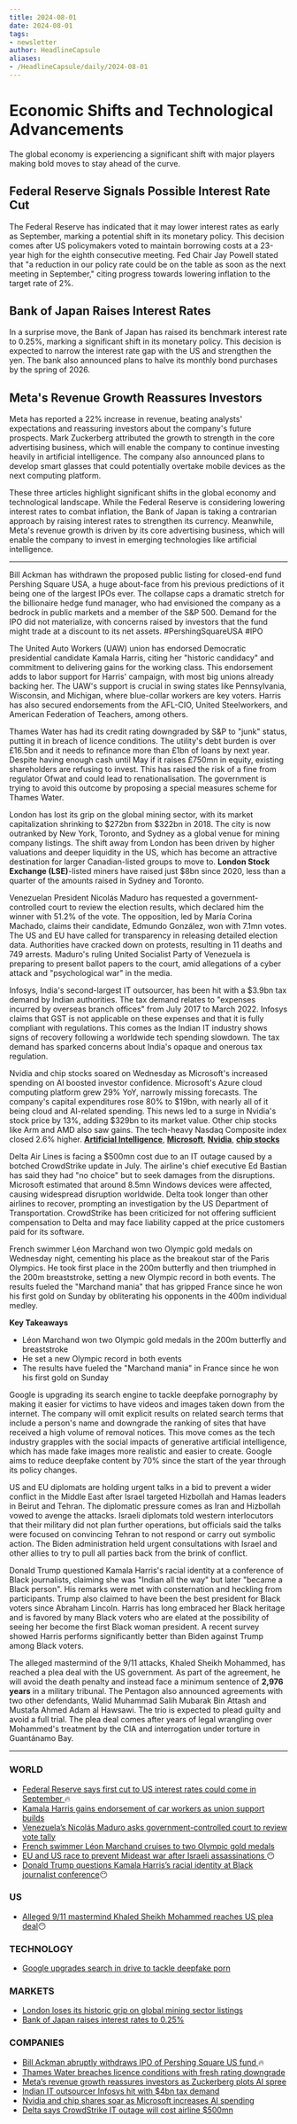 ```yaml
---
title: 2024-08-01
date: 2024-08-01
tags: 
- newsletter
author: HeadlineCapsule
aliases: 
- /HeadlineCapsule/daily/2024-08-01
---
```



# Economic Shifts and Technological Advancements
The global economy is experiencing a significant shift with major players making bold moves to stay ahead of the curve.

## Federal Reserve Signals Possible Interest Rate Cut
The Federal Reserve has indicated that it may lower interest rates as early as September, marking a potential shift in its monetary policy. This decision comes after US policymakers voted to maintain borrowing costs at a 23-year high for the eighth consecutive meeting. Fed Chair Jay Powell stated that "a reduction in our policy rate could be on the table as soon as the next meeting in September," citing progress towards lowering inflation to the target rate of 2%.

## Bank of Japan Raises Interest Rates
In a surprise move, the Bank of Japan has raised its benchmark interest rate to 0.25%, marking a significant shift in its monetary policy. This decision is expected to narrow the interest rate gap with the US and strengthen the yen. The bank also announced plans to halve its monthly bond purchases by the spring of 2026.

## Meta's Revenue Growth Reassures Investors
Meta has reported a 22% increase in revenue, beating analysts' expectations and reassuring investors about the company's future prospects. Mark Zuckerberg attributed the growth to strength in the core advertising business, which will enable the company to continue investing heavily in artificial intelligence. The company also announced plans to develop smart glasses that could potentially overtake mobile devices as the next computing platform.

These three articles highlight significant shifts in the global economy and technological landscape. While the Federal Reserve is considering lowering interest rates to combat inflation, the Bank of Japan is taking a contrarian approach by raising interest rates to strengthen its currency. Meanwhile, Meta's revenue growth is driven by its core advertising business, which will enable the company to invest in emerging technologies like artificial intelligence.

---

Bill Ackman has withdrawn the proposed public listing for closed-end fund Pershing Square USA, a huge about-face from his previous predictions of it being one of the largest IPOs ever. The collapse caps a dramatic stretch for the billionaire hedge fund manager, who had envisioned the company as a bedrock in public markets and a member of the S&P 500. Demand for the IPO did not materialize, with concerns raised by investors that the fund might trade at a discount to its net assets. #PershingSquareUSA #IPO

The United Auto Workers (UAW) union has endorsed Democratic presidential candidate Kamala Harris, citing her "historic candidacy" and commitment to delivering gains for the working class. This endorsement adds to labor support for Harris' campaign, with most big unions already backing her. The UAW's support is crucial in swing states like Pennsylvania, Wisconsin, and Michigan, where blue-collar workers are key voters. Harris has also secured endorsements from the AFL-CIO, United Steelworkers, and American Federation of Teachers, among others.

Thames Water has had its credit rating downgraded by S&P to "junk" status, putting it in breach of licence conditions. The utility's debt burden is over £16.5bn and it needs to refinance more than £1bn of loans by next year. Despite having enough cash until May if it raises £750mn in equity, existing shareholders are refusing to invest. This has raised the risk of a fine from regulator Ofwat and could lead to renationalisation. The government is trying to avoid this outcome by proposing a special measures scheme for Thames Water.

London has lost its grip on the global mining sector, with its market capitalization shrinking to $272bn from $322bn in 2018. The city is now outranked by New York, Toronto, and Sydney as a global venue for mining company listings. The shift away from London has been driven by higher valuations and deeper liquidity in the US, which has become an attractive destination for larger Canadian-listed groups to move to. **London Stock Exchange (LSE)**-listed miners have raised just $8bn since 2020, less than a quarter of the amounts raised in Sydney and Toronto.

Venezuelan President Nicolás Maduro has requested a government-controlled court to review the election results, which declared him the winner with 51.2% of the vote. The opposition, led by María Corina Machado, claims their candidate, Edmundo González, won with 7.1mn votes. The US and EU have called for transparency in releasing detailed election data. Authorities have cracked down on protests, resulting in 11 deaths and 749 arrests. Maduro's ruling United Socialist Party of Venezuela is preparing to present ballot papers to the court, amid allegations of a cyber attack and "psychological war" in the media.

Infosys, India's second-largest IT outsourcer, has been hit with a $3.9bn tax demand by Indian authorities. The tax demand relates to "expenses incurred by overseas branch offices" from July 2017 to March 2022. Infosys claims that GST is not applicable on these expenses and that it is fully compliant with regulations. This comes as the Indian IT industry shows signs of recovery following a worldwide tech spending slowdown. The tax demand has sparked concerns about India's opaque and onerous tax regulation.

Nvidia and chip stocks soared on Wednesday as Microsoft's increased spending on AI boosted investor confidence. Microsoft's Azure cloud computing platform grew 29% YoY, narrowly missing forecasts. The company's capital expenditures rose 80% to $19bn, with nearly all of it being cloud and AI-related spending. This news led to a surge in Nvidia's stock price by 13%, adding $329bn to its market value. Other chip stocks like Arm and AMD also saw gains. The tech-heavy Nasdaq Composite index closed 2.6% higher. **[Artificial Intelligence](#)**, **[Microsoft](#)**, **[Nvidia](#)**, **[chip stocks](#)**

Delta Air Lines is facing a $500mn cost due to an IT outage caused by a botched CrowdStrike update in July. The airline's chief executive Ed Bastian has said they had "no choice" but to seek damages from the disruptions. Microsoft estimated that around 8.5mn Windows devices were affected, causing widespread disruption worldwide. Delta took longer than other airlines to recover, prompting an investigation by the US Department of Transportation. CrowdStrike has been criticized for not offering sufficient compensation to Delta and may face liability capped at the price customers paid for its software.

French swimmer Léon Marchand won two Olympic gold medals on Wednesday night, cementing his place as the breakout star of the Paris Olympics. He took first place in the 200m butterfly and then triumphed in the 200m breaststroke, setting a new Olympic record in both events. The results fueled the "Marchand mania" that has gripped France since he won his first gold on Sunday by obliterating his opponents in the 400m individual medley.

**Key Takeaways**

* Léon Marchand won two Olympic gold medals in the 200m butterfly and breaststroke
* He set a new Olympic record in both events
* The results have fueled the "Marchand mania" in France since he won his first gold on Sunday

Google is upgrading its search engine to tackle deepfake pornography by making it easier for victims to have videos and images taken down from the internet. The company will omit explicit results on related search terms that include a person's name and downgrade the ranking of sites that have received a high volume of removal notices. This move comes as the tech industry grapples with the social impacts of generative artificial intelligence, which has made fake images more realistic and easier to create. Google aims to reduce deepfake content by 70% since the start of the year through its policy changes.

US and EU diplomats are holding urgent talks in a bid to prevent a wider conflict in the Middle East after Israel targeted Hizbollah and Hamas leaders in Beirut and Tehran. The diplomatic pressure comes as Iran and Hizbollah vowed to avenge the attacks. Israeli diplomats told western interlocutors that their military did not plan further operations, but officials said the talks were focused on convincing Tehran to not respond or carry out symbolic action. The Biden administration held urgent consultations with Israel and other allies to try to pull all parties back from the brink of conflict.

Donald Trump questioned Kamala Harris's racial identity at a conference of Black journalists, claiming she was "Indian all the way" but later "became a Black person". His remarks were met with consternation and heckling from participants. Trump also claimed to have been the best president for Black voters since Abraham Lincoln. Harris has long embraced her Black heritage and is favored by many Black voters who are elated at the possibility of seeing her become the first Black woman president. A recent survey showed Harris performs significantly better than Biden against Trump among Black voters.

The alleged mastermind of the 9/11 attacks, Khaled Sheikh Mohammed, has reached a plea deal with the US government. As part of the agreement, he will avoid the death penalty and instead face a minimum sentence of **2,976 years** in a military tribunal. The Pentagon also announced agreements with two other defendants, Walid Muhammad Salih Mubarak Bin Attash and Mustafa Ahmed Adam al Hawsawi. The trio is expected to plead guilty and avoid a full trial. The plea deal comes after years of legal wrangling over Mohammed's treatment by the CIA and interrogation under torture in Guantánamo Bay.

---

### WORLD

- [Federal Reserve says first cut to US interest rates could come in September ](https://ft.com/content/d7556373-d423-4160-b864-3d7297fe6ae6)🔥
- [Kamala Harris gains endorsement of car workers as union support builds ](https://ft.com/content/92d5a31e-145b-433f-9b81-6f5f5634c995)
- [Venezuela’s Nicolás Maduro asks government-controlled court to review vote tally](https://ft.com/content/8a33bcfd-eda5-4ece-8101-aeee3ce70541)
- [French swimmer Léon Marchand cruises to two Olympic gold medals](https://ft.com/content/75ee6da5-87bf-4b9d-967e-86a3438b5a0f)
- [EU and US race to prevent Mideast war after Israeli assassinations ](https://ft.com/content/5c01ccb9-968f-44a3-8b79-c6b5acc1c679)😶
- [Donald Trump questions Kamala Harris’s racial identity at Black journalist conference](https://ft.com/content/9fe65162-395a-4c45-b5d4-6d1853acdb8e)😶

### US

- [Alleged 9/11 mastermind Khaled Sheikh Mohammed reaches US plea deal](https://ft.com/content/08ef7477-0ada-46e8-baaf-3ef037f5cb28)😶

### TECHNOLOGY

- [Google upgrades search in drive to tackle deepfake porn](https://ft.com/content/a2b4896b-c48c-4b00-ab1a-e8cd7f98b299)

### MARKETS

- [London loses its historic grip on global mining sector listings](https://ft.com/content/1fb624db-8804-4ebf-a4e9-37569a435859)
- [Bank of Japan raises interest rates to 0.25%](https://ft.com/content/599790b6-abf1-4ca5-a1d9-40ccb352c9e2)

### COMPANIES

- [Bill Ackman abruptly withdraws IPO of Pershing Square US fund ](https://ft.com/content/649196a3-ba26-4838-b0ee-c298e64fde0e)🔥
- [Thames Water breaches licence conditions with fresh rating downgrade](https://ft.com/content/16640b07-688d-4dff-a870-cb476be470f4)
- [Meta’s revenue growth reassures investors as Zuckerberg plots AI spree](https://ft.com/content/edbe2580-0b64-4339-9be2-4b4fee46211b)
- [Indian IT outsourcer Infosys hit with $4bn tax demand](https://ft.com/content/515a716c-96dc-4a3a-a28f-1a8bf7829c53)
- [Nvidia and chip shares soar as Microsoft increases AI spending](https://ft.com/content/bad6ca0b-82fb-4ddb-b6b8-bd09dacd47ae)
- [Delta says CrowdStrike IT outage will cost airline $500mn](https://ft.com/content/dba1cb7a-46b1-4f94-b596-432e7d899f8d)

